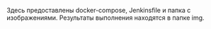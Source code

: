 Здесь предоставлены docker-compose, Jenkinsfile и папка с изображениями. Результаты выполнения находятся в папке img.